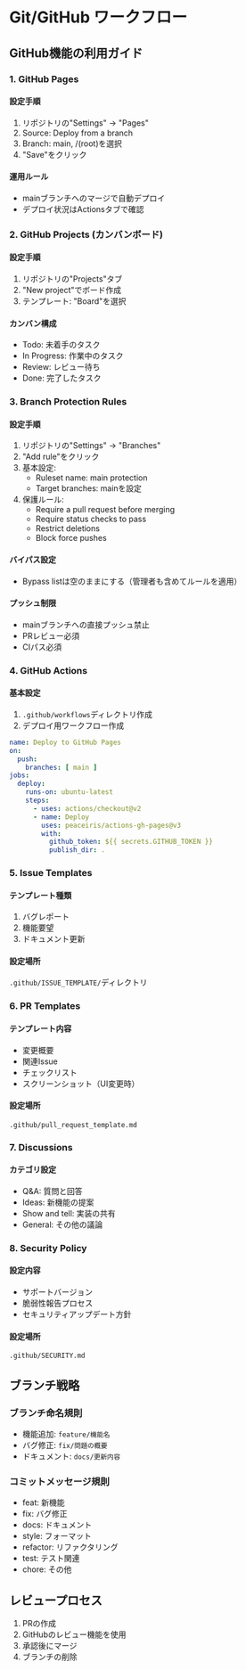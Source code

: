 # Git/GitHub ワークフロー

## GitHub機能の利用ガイド

### 1. GitHub Pages
#### 設定手順
1. リポジトリの"Settings" → "Pages"
2. Source: Deploy from a branch
3. Branch: main, /(root)を選択
4. "Save"をクリック

#### 運用ルール
- mainブランチへのマージで自動デプロイ
- デプロイ状況はActionsタブで確認

### 2. GitHub Projects (カンバンボード)
#### 設定手順
1. リポジトリの"Projects"タブ
2. "New project"でボード作成
3. テンプレート: "Board"を選択

#### カンバン構成
- Todo: 未着手のタスク
- In Progress: 作業中のタスク
- Review: レビュー待ち
- Done: 完了したタスク

### 3. Branch Protection Rules
#### 設定手順
1. リポジトリの"Settings" → "Branches"
2. "Add rule"をクリック
3. 基本設定:
   - Ruleset name: main protection
   - Target branches: mainを設定
4. 保護ルール:
   - Require a pull request before merging
   - Require status checks to pass
   - Restrict deletions
   - Block force pushes

#### バイパス設定
- Bypass listは空のままにする（管理者も含めてルールを適用）

#### プッシュ制限
- mainブランチへの直接プッシュ禁止
- PRレビュー必須
- CIパス必須

### 4. GitHub Actions
#### 基本設定
1. `.github/workflows`ディレクトリ作成
2. デプロイ用ワークフロー作成
```yaml
name: Deploy to GitHub Pages
on:
  push:
    branches: [ main ]
jobs:
  deploy:
    runs-on: ubuntu-latest
    steps:
      - uses: actions/checkout@v2
      - name: Deploy
        uses: peaceiris/actions-gh-pages@v3
        with:
          github_token: ${{ secrets.GITHUB_TOKEN }}
          publish_dir: .
```

### 5. Issue Templates
#### テンプレート種類
1. バグレポート
2. 機能要望
3. ドキュメント更新

#### 設定場所
`.github/ISSUE_TEMPLATE/`ディレクトリ

### 6. PR Templates
#### テンプレート内容
- 変更概要
- 関連Issue
- チェックリスト
- スクリーンショット（UI変更時）

#### 設定場所
`.github/pull_request_template.md`

### 7. Discussions
#### カテゴリ設定
- Q&A: 質問と回答
- Ideas: 新機能の提案
- Show and tell: 実装の共有
- General: その他の議論

### 8. Security Policy
#### 設定内容
- サポートバージョン
- 脆弱性報告プロセス
- セキュリティアップデート方針

#### 設定場所
`.github/SECURITY.md`

## ブランチ戦略
### ブランチ命名規則
- 機能追加: `feature/機能名`
- バグ修正: `fix/問題の概要`
- ドキュメント: `docs/更新内容`

### コミットメッセージ規則
- feat: 新機能
- fix: バグ修正
- docs: ドキュメント
- style: フォーマット
- refactor: リファクタリング
- test: テスト関連
- chore: その他

## レビュープロセス
1. PRの作成
2. GitHubのレビュー機能を使用
3. 承認後にマージ
4. ブランチの削除
